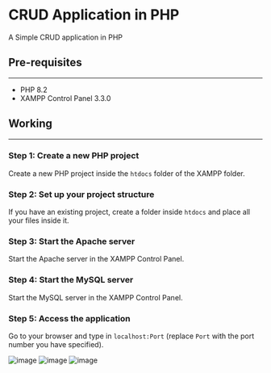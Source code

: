 # CRUD Application in PHP
A Simple CRUD application in PHP

## Pre-requisites
---------------

* PHP 8.2
* XAMPP Control Panel 3.3.0

## Working
---------

### Step 1: Create a new PHP project

Create a new PHP project inside the `htdocs` folder of the XAMPP folder.

### Step 2: Set up your project structure

If you have an existing project, create a folder inside `htdocs` and place all your files inside it.

### Step 3: Start the Apache server

Start the Apache server in the XAMPP Control Panel.

### Step 4: Start the MySQL server

Start the MySQL server in the XAMPP Control Panel.

### Step 5: Access the application

Go to your browser and type in `localhost:Port` (replace `Port` with the port number you have specified).
 
 ![image](https://github.com/user-attachments/assets/ffaeac70-39b5-41de-9159-f302fbbd1a63)
![image](https://github.com/user-attachments/assets/18416b79-fba6-406e-bdaa-e3925e8bea5d)
![image](https://github.com/user-attachments/assets/54512d1a-d026-4f17-84a9-d0bf57083b44)

